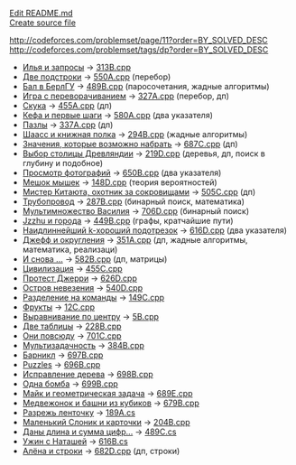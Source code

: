 [Edit README.md](https://github.com/alpinskiy/practicing-at-codeforces.com/edit/master/README.md)  
[Create source file](https://github.com/alpinskiy/practicing-at-codeforces.com/new/master/src)


http://codeforces.com/problemset/page/11?order=BY_SOLVED_DESC  
http://codeforces.com/problemset/tags/dp?order=BY_SOLVED_DESC


* [Илья и запросы](http://codeforces.com/problemset/problem/313/B) -> [313B.cpp]()
* [Две подстроки](http://codeforces.com/problemset/problem/550/A) -> [550A.cpp](https://github.com/alpinskiy/practicing-at-codeforces.com/blob/master/src/550A.cpp) (перебор)
* [Бал в БерлГУ](http://codeforces.com/problemset/problem/489/B) -> [489B.cpp](https://github.com/alpinskiy/practicing-at-codeforces.com/blob/master/src/489B.cpp) (паросочетания, жадные алгоритмы)
* [Игра с переворачиванием](http://codeforces.com/contest/327/problem/A) -> [327A.cpp](https://github.com/alpinskiy/practicing-at-codeforces.com/blob/master/src/327A.cpp) (перебор, дп)
* [Скука](http://codeforces.com/problemset/problem/455/A) -> [455A.cpp](https://github.com/alpinskiy/practicing-at-codeforces.com/blob/master/src/455A.cpp) (дп)
* [Кефа и первые шаги](http://codeforces.com/problemset/problem/580/A) -> [580A.cpp](https://github.com/alpinskiy/practicing-at-codeforces.com/blob/master/src/580A.cpp) (два указателя)
* [Пазлы](http://codeforces.com/problemset/problem/337/A) -> [337A.cpp](https://github.com/alpinskiy/practicing-at-codeforces.com/blob/master/src/337A.cpp) (дп)
* [Шаасс и книжная полка](http://codeforces.com/problemset/problem/294/B) -> [294B.cpp](https://github.com/alpinskiy/practicing-at-codeforces.com/blob/master/src/294B.cpp) (жадные алгоритмы)
* [Значения, которые возможно набрать](http://codeforces.com/problemset/problem/687/C) -> [687C.cpp](https://github.com/alpinskiy/practicing-at-codeforces.com/blob/master/src/687C.cpp) (дп)
* [Выбор столицы Древляндии](http://codeforces.com/problemset/problem/219/D) -> [219D.cpp](https://github.com/alpinskiy/practicing-at-codeforces.com/blob/master/src/219D.cpp) (деревья, дп, поиск в глубину и подобное)
* [Просмотр фотографий](http://codeforces.com/problemset/problem/650/B) -> [650B.cpp](https://github.com/alpinskiy/practicing-at-codeforces.com/blob/master/src/650B.cpp) (два указателя)
* [Мешок мышек](http://codeforces.com/problemset/problem/148/D) -> [148D.cpp](https://github.com/alpinskiy/practicing-at-codeforces.com/blob/master/src/148D.cpp) (теория вероятностей)
* [Мистер Китаюта, охотник за сокровищами](http://codeforces.com/contest/505/problem/C) -> [505C.cpp](https://github.com/alpinskiy/practicing-at-codeforces.com/blob/master/src/505C.cpp) (дп)
* [Трубопровод](http://codeforces.com/problemset/problem/287/B) -> [287B.cpp](https://github.com/alpinskiy/practicing-at-codeforces.com/blob/master/src/287B.cpp) (бинарный поиск, математика)
* [Мультимножество Василия](http://codeforces.com/problemset/problem/706/D) -> [706D.cpp](https://github.com/alpinskiy/practicing-at-codeforces.com/blob/master/src/706D.cpp) (бинарный поиск)
* [Jzzhu и города](http://codeforces.com/problemset/problem/449/B) -> [449B.cpp](https://github.com/alpinskiy/practicing-at-codeforces.com/blob/master/src/449B.cpp) (графы, кратчайшие пути)
* [Наидлиннейший k-хороший подотрезок](http://codeforces.com/problemset/problem/616/D) -> [616D.cpp](https://github.com/alpinskiy/practicing-at-codeforces.com/blob/master/src/616D.cpp) (два указателя)
* [Джефф и округления](http://codeforces.com/problemset/problem/351/A) -> [351A.cpp](https://github.com/alpinskiy/practicing-at-codeforces.com/blob/master/src/351A.cpp) (дп, жадные алгоритмы, математика, реализаци)
* [И снова ...](http://codeforces.com/problemset/problem/582/B) -> [582B.cpp](https://github.com/alpinskiy/practicing-at-codeforces.com/blob/master/src/582B.cpp) (дп, матрицы)
* [Цивилизация](http://codeforces.com/problemset/problem/455/C) -> [455C.cpp](https://github.com/alpinskiy/practicing-at-codeforces.com/blob/master/src/455C.cpp)
* [Протест Джерри](http://codeforces.com/problemset/problem/626/D) -> [626D.cpp](https://github.com/alpinskiy/practicing-at-codeforces.com/blob/master/src/626D.cpp)
* [Остров невезения](http://codeforces.com/contest/540/problem/D) -> [540D.cpp](https://github.com/alpinskiy/practicing-at-codeforces.com/blob/master/src/540D.cpp)
* [Разделение на команды](http://codeforces.com/problemset/problem/149/C) -> [149C.cpp](https://github.com/alpinskiy/practicing-at-codeforces.com/blob/master/src/149C.cpp)
* [Фрукты](http://codeforces.com/problemset/problem/12/C) -> [12C.cpp](https://github.com/alpinskiy/practicing-at-codeforces.com/blob/master/src/12C.cpp)
* [Выравнивание по центру](http://codeforces.com/problemset/problem/5/B) -> [5B.cpp](https://github.com/alpinskiy/practicing-at-codeforces.com/blob/master/src/5B.cpp)
* [Две таблицы](http://codeforces.com/problemset/problem/228/B) -> [228B.cpp](https://github.com/alpinskiy/practicing-at-codeforces.com/blob/master/src/228B.cpp)
* [Они повсюду](http://codeforces.com/problemset/problem/701/C) -> [701C.cpp](https://github.com/alpinskiy/practicing-at-codeforces.com/blob/master/src/701C.cpp)
* [Мультизадачность](http://codeforces.com/problemset/problem/384/B) -> [384B.cpp](https://github.com/alpinskiy/practicing-at-codeforces.com/blob/master/src/384B.cpp)
* [Барникл](http://codeforces.com/problemset/problem/697/B) -> [697B.cpp](https://github.com/alpinskiy/practicing-at-codeforces.com/blob/master/src/697B.cpp)
* [Puzzles](http://codeforces.com/problemset/problem/696/B) -> [696B.cpp](https://github.com/alpinskiy/practicing-at-codeforces.com/blob/master/src/696B.cpp)
* [Исправление дерева](http://codeforces.com/contest/698/problem/B") -> [698B.cpp](https://github.com/alpinskiy/practicing-at-codeforces.com/blob/master/src/698B.cpp)
* [Одна бомба](http://codeforces.com/contest/699/problem/B) -> [699B.cpp](https://github.com/alpinskiy/practicing-at-codeforces.com/blob/master/src/699B.cpp)
* [Майк и геометрическая задача](http://codeforces.com/contest/689/problem/E) -> [689E.cpp](https://github.com/alpinskiy/practicing-at-codeforces.com/blob/master/src/689E.cpp)
* [Медвежонок и башни из кубиков](http://codeforces.com/contest/679/problem/B) -> [679B.cpp](https://github.com/alpinskiy/practicing-at-codeforces.com/blob/master/src/679B.cpp)
* [Разрежь ленточку](http://codeforces.com/problemset/problem/189/A) -> [189A.cs](https://github.com/alpinskiy/practicing-at-codeforces.com/blob/master/src/189A.cs)
* [Маленький Слоник и карточки](http://codeforces.com/problemset/problem/204/B) -> [204B.cpp](https://github.com/alpinskiy/practicing-at-codeforces.com/blob/master/src/204B.cpp)
* [Даны длина и сумма цифр...](http://codeforces.com/problemset/problem/489/C) -> [489C.cs](https://github.com/alpinskiy/practicing-at-codeforces.com/blob/master/src/489C.cs)
* [Ужин с Наташей](http://codeforces.com/problemset/problem/616/B) -> [616B.cs](https://github.com/alpinskiy/practicing-at-codeforces.com/blob/master/src/616B.cs)
* [Алёна и строки](http://codeforces.com/contest/682/problem/D) -> [682D.cpp](https://github.com/alpinskiy/practicing-at-codeforces.com/blob/master/src/682D.cpp) (дп, строки)
